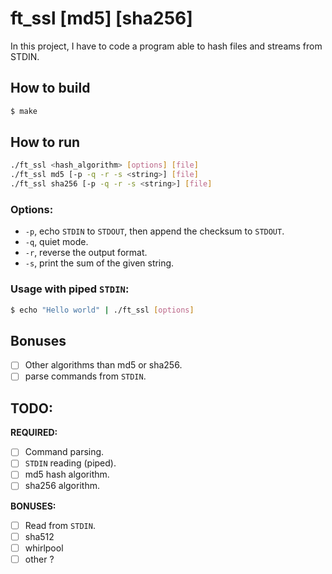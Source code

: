 ft_ssl \[md5\] \[sha256\]
===========

In this project, I have to code a program able to hash files and streams from
STDIN.

## How to build

```sh
$ make
```

## How to run

```sh
./ft_ssl <hash_algorithm> [options] [file]
./ft_ssl md5 [-p -q -r -s <string>] [file]
./ft_ssl sha256 [-p -q -r -s <string>] [file]
```

### Options:

- `-p`, echo `STDIN` to `STDOUT`, then append the checksum to `STDOUT`.
- `-q`, quiet mode.
- `-r`, reverse the output format.
- `-s`, print the sum of the given string.

### Usage with piped `STDIN`:

```sh
$ echo "Hello world" | ./ft_ssl [options]
```

## Bonuses

- [ ] Other algorithms than md5 or sha256.
- [ ] parse commands from `STDIN`.

## TODO:

**REQUIRED:**
- [ ] Command parsing.
- [ ] `STDIN` reading (piped).
- [ ] md5 hash algorithm.
- [ ] sha256 algorithm.

**BONUSES:**
- [ ] Read from `STDIN`.
- [ ] sha512
- [ ] whirlpool
- [ ] other ?